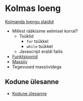 # Kolmas loeng

[Kolmanda loengu slaidid](../loeng_03/slaidid.pdf)

- Millest rääkisime eelmisel korral?
    - Tsüklid
        - `for` tsükkel
        - `while` tsükkel
    - Javascript eraldi failis
- [Funktsioonid](../../concepts/funktsioon/about.md)
- [Massiiv](../../concepts/massiiv/about.md)
- Tegevused massiividega

## Kodune ülesanne

- [Kodune ülesanne](./homework.md)

